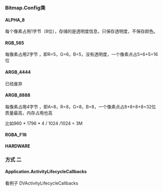 

### Bitmap.Config类

#### ALPHA_8
每个像素占用1字节（8位），存储的是透明度信息，只保存透明度，不保存颜色。

#### RGB_565
 每像素占用2字节 ，即R=5，G=6，B=5，没有透明度，一个像素点占5+6+5=16位

#### ARGB_4444
已经废弃

#### ARGB_8888
每像素占用4字节 ，即A=8，R=8，G=8，B=8，一个像素点占8+8+8+8=32位
质量最高，内存占用也高

比如960 * 1796  * 4 / 1024 /1024 = 3M

#### RGBA_F16

#### HARDWARE



### 方式 二

#### Application.ActivityLifecycleCallbacks

看例子 DVActivityLifecycleCallbacks










